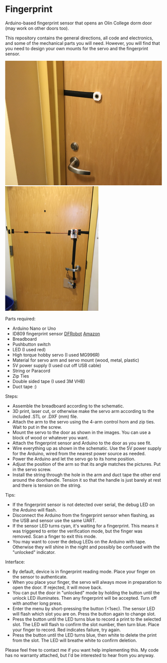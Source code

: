 # Fingerprint
Arduino-based fingerprint sensor that opens an Olin College dorm door (may work on other doors too).

This repository contains the general directions, all code and electronics, and some of the mechanical parts you will need. However, you will find that you need to design your own mounts for the servo and the fingerprint sensor.

<img src="https://github.com/vrhinehart/fingerprint/blob/main/images/exterior.JPG" height="400"> <img src="https://github.com/vrhinehart/fingerprint/blob/main/images/interior.JPG" height="400">

Parts required:
- Arduino Nano or Uno
- ID809 fingerprint sensor [DFRobot](https://www.dfrobot.com/product-2051.html) [Amazon](https://www.amazon.com/DFROBOT-Capacitive-Fingerprint-Scanner-Sensor/dp/B08JBRKB9T)
- Breadboard
- Pushbutton switch
- LED (I used red)
- High torque hobby servo (I used MG996R)
- Material for servo arm and servo mount (wood, metal, plastic)
- 5V power supply (I used cut off USB cable)
- String or Paracord
- Zip Ties
- Double sided tape (I used 3M VHB)
- Duct tape :)

Steps:
- Assemble the breadboard according to the schematic.
- 3D print, laser cut, or otherwise make the servo arm according to the included .STL or .DXF (mm) file.
- Attach the arm to the servo using the 4-arm control horn and zip ties. Wait to put in the screw.
- Mount the servo to the door as shown in the images. You can use a block of wood or whatever you want.
- Attach the fingerprint sensor and Arduino to the door as you see fit.
- Wire everything up as shown in the schematic. Use the 5V power supply for the Arduino, wired from the nearest power source as needed.
- Power the Arduino and let the servo go to its home position.
- Adjust the position of the arm so that its angle matches the pictures. Put in the servo screw.
- Install the string through the hole in the arm and duct tape the other end around the doorhandle. Tension it so that the handle is just barely at rest and there is tension on the string.

Tips:
- If the fingerprint sensor is not detected over serial, the debug LED on the Arduino will flash.
- Disconnect the Arduino from the fingerprint sensor when flashing, as the USB and sensor use the same UART.
- If the sensor LED turns cyan, it's waiting for a fingerprint. This means it was triggered to enter the verification mode, but the finger was removed. Scan a finger to exit this mode.
- You may want to cover the debug LEDs on the Arduino with tape. Otherwise they will shine in the night and possibly be confused with the "unlocked" indicator.

Interface:
- By default, device is in fingerprint reading mode. Place your finger on the sensor to authenticate.
- When you place your finger, the servo will always move in preparation to open the door. If rejected, it will move back.
- You can put the door in "unlocked" mode by holding the button until the unlock LED illuminates. Then any fingerprint will be accepted. Turn off with another long press.
- Enter the menu by short-pressing the button (<1sec). The sensor LED will flash which slot you are on. Press the button again to change slot.
- Press the button until the LED turns blue to record a print to the selected slot. The LED will flash to confirm the slot number, then turn blue. Place your finger to record. Red indicates failure, try again.
- Press the button until the LED turns blue, then white to delete the print from the slot. The LED will breathe white to confirm deletion.

Please feel free to contact me if you want help implementing this. My code has no warranty attached, but I'd be interested to hear from you anyway.
